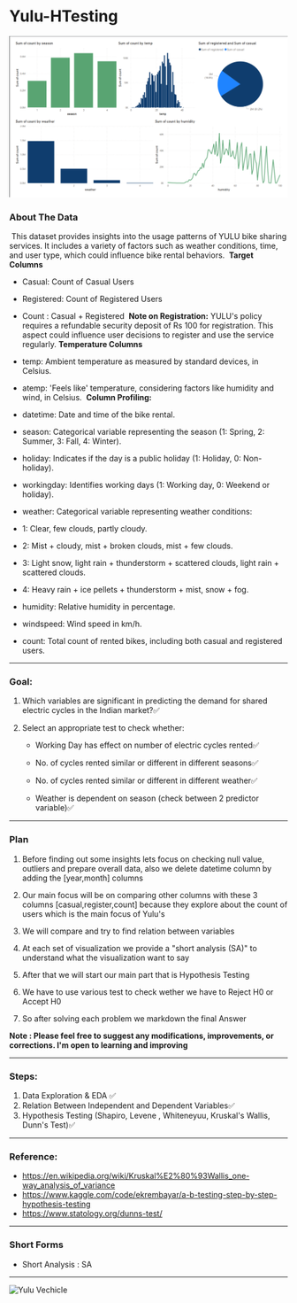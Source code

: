 # Yulu-HTesting
![Yulu BI Image](./Yulu_BI.png)

### About The Data
​
This dataset provides insights into the usage patterns of YULU bike sharing services. It includes a variety of factors such as weather conditions, time, and user type, which could influence bike rental behaviors.
​
**Target Columns**
​
 - Casual: Count of Casual Users 
 - Registered: Count of Registered Users
 - Count : Casual + Registered
​
**Note on Registration:** YULU's policy requires a refundable security deposit of Rs 100 for registration. This aspect could influence user decisions to register and use the service regularly.
​
**Temperature Columns**
​
  - temp: Ambient temperature as measured by standard devices, in Celsius.
  - atemp: 'Feels like' temperature, considering factors like humidity and wind, in Celsius.
​
**Column Profiling:**
​
 - datetime: Date and time of the bike rental.
​
 - season: Categorical variable representing the season (1: Spring, 2: Summer, 3: Fall, 4: Winter).
​
 - holiday: Indicates if the day is a public holiday (1: Holiday, 0: Non-holiday).
​
 - workingday: Identifies working days (1: Working day, 0: Weekend or holiday).
​
 - weather: Categorical variable representing weather conditions:
  - 1: Clear, few clouds, partly cloudy.
  - 2: Mist + cloudy, mist + broken clouds, mist + few clouds.
  - 3: Light snow, light rain + thunderstorm + scattered clouds, light rain + scattered clouds.
  - 4: Heavy rain + ice pellets + thunderstorm + mist, snow + fog.
  
 - humidity: Relative humidity in percentage.
​
 - windspeed: Wind speed in km/h.
​
 - count: Total count of rented bikes, including both casual and registered users.
****

### Goal:
1. Which variables are significant in predicting the demand for shared electric cycles in the Indian market?✅
2. Select an appropriate test to check whether:
    
    - Working Day has effect on number of electric cycles rented✅

    - No. of cycles rented similar or different in different seasons✅

    - No. of cycles rented similar or different in different weather✅

    - Weather is dependent on season (check between 2 predictor variable)✅
****

### Plan
1. Before finding out some insights lets focus on checking null value, outliers and prepare overall data, also we delete datetime column by adding the [year,month] columns

2. Our main focus will be on comparing other columns with these 3 columns [casual,register,count] because they explore about the count of users which is the main focus of Yulu's 
3. We will compare and try to find relation between variables
4. At each set of visualization we provide a "short analysis (SA)" to understand what the visualization want to say
5. After that we will start our main part that is Hypothesis Testing
6. We have to use various test to check wether we have to Reject H0 or Accept H0
7. So after solving each problem we markdown the final Answer

**Note : Please feel free to suggest any modifications, improvements, or corrections. I'm open to learning and improving** 
****

### Steps:
1. Data Exploration & EDA ✅
2. Relation Between Independent and Dependent Variables✅
3. Hypothesis Testing (Shapiro, Levene , Whiteneyuu, Kruskal's Wallis, Dunn's Test)✅
****

### Reference:
   - https://en.wikipedia.org/wiki/Kruskal%E2%80%93Wallis_one-way_analysis_of_variance
   - https://www.kaggle.com/code/ekrembayar/a-b-testing-step-by-step-hypothesis-testing
   - https://www.statology.org/dunns-test/
   ****

### Short Forms
 - Short Analysis : SA
 ****

 ![Yulu Vechicle](https://imgk.timesnownews.com/story/1557482863-Yulu_e-bike.jpeg?tr=w-1000,h-650,fo-auto)
